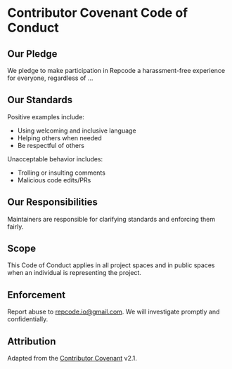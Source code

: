 # Contributor Covenant Code of Conduct

## Our Pledge
We pledge to make participation in Repcode a harassment-free experience for everyone, regardless of …

## Our Standards
Positive examples include:
- Using welcoming and inclusive language  
- Helping others when needed 
- Be respectful of others 

Unacceptable behavior includes:
- Trolling or insulting comments  
- Malicious code edits/PRs 


## Our Responsibilities
Maintainers are responsible for clarifying standards and enforcing them fairly.

## Scope
This Code of Conduct applies in all project spaces and in public spaces when an individual is representing the project.

## Enforcement
Report abuse to repcode.io@gmail.com. We will investigate promptly and confidentially.

## Attribution
Adapted from the [Contributor Covenant](https://www.contributor-covenant.org) v2.1.
